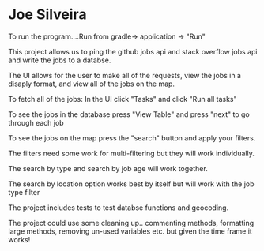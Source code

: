 # Joe Silveira


To run the program....Run from gradle-> application -> "Run"

This project allows us to ping the github jobs api and stack overflow jobs api and write the jobs to a databse.

The UI allows for the user to make all of the requests, view the jobs in a disaply format, and view all of the jobs on the map.

To fetch all of the jobs: In the UI click "Tasks" and click "Run all tasks"

To see the jobs in the database press "View Table" and press "next" to go through each job

To see the jobs on the map press the "search" button and apply your filters.


The filters need some work for multi-filtering but they will work individually.

The search by type and search by job age will work together.

The search by location option works best by itself but will work with the job type filter

The project includes tests to test databse functions and geocoding.

The project could use some cleaning up.. commenting methods, formatting large methods, removing un-used variables
etc. but given the time frame it works!



